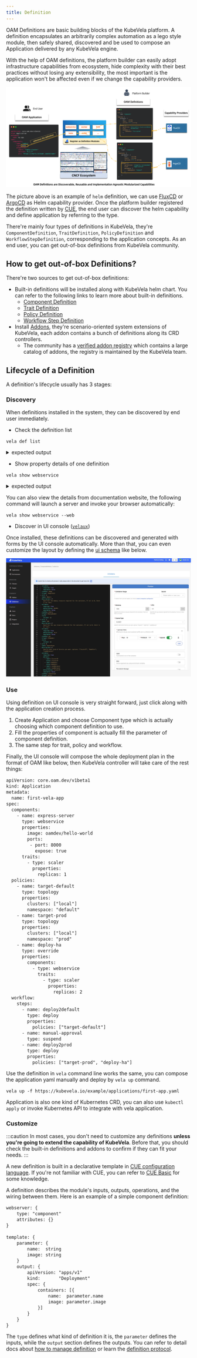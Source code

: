 ```yaml
---
title: Definition
---
```


OAM Definitions are basic building blocks of the KubeVela platform. A definition encapsulates an arbitrarily complex automation as a lego style module, then safely shared, discovered and be used to compose an Application delivered by any KubeVela engine.

With the help of OAM definitions, the platform builder can easily adopt infrastructure capabilities from ecosystem, hide complexity with their best practices without losing any extensibility, the most important is the application won't be affected even if we change the capability providers.

![alt](../resources/definition-cap.png)

The picture above is an example of `helm` definition, we can use [FluxCD](https://fluxcd.io/) or [ArgoCD](https://argo-cd.readthedocs.io/) as Helm capability provider. Once the platform builder registered the definition written by [CUE](https://cuelang.org/), the end user can discover the helm capability and define application by referring to the type.

There're mainly four types of definitions in KubeVela, they're `ComponentDefinition`, `TraitDefinition`, `PolicyDefinition` and `WorkflowStepDefinition`, corresponding to the application concepts. As an end user, you can get out-of-box definitions from KubeVela community.

## How to get out-of-box Definitions?

There're two sources to get out-of-box definitions:

* Built-in definitions will be installed along with KubeVela helm chart. You can refer to the following links to learn more about built-in definitions.
    - [Component Definition](../end-user/components/references.md)
    - [Trait Definition](../end-user/traits/references.md)
    - [Policy Definition](../end-user/policies/references.md)
    - [Workflow Step Definition](../end-user/workflow/built-in-workflow-defs.md)
* Install [Addons](../reference/addons/overview.md), they're scenario-oriented system extensions of KubeVela, each addon contains a bunch of definitions along its CRD controllers.
    - The community has a [verified addon registry](https://github.com/kubevela/catalog) which contains a large catalog of addons, the registry is maintained by the KubeVela team.

## Lifecycle of a Definition

A definition's lifecycle usually has 3 stages:

### Discovery

When definitions installed in the system, they can be discovered by end user immediately.

* Check the definition list

```
vela def list
```

<details>
<summary>expected output</summary>

```
NAME                         	TYPE                  	NAMESPACE  	DESCRIPTION
webservice                   	ComponentDefinition   	vela-system	Describes long-running, scalable, containerized services
                             	                      	           	that have a stable network endpoint to receive external
                             	                      	           	network traffic from customers.
gateway                      	TraitDefinition       	vela-system	Enable public web traffic for the component, the ingress API
                             	                      	           	matches K8s v1.20+.
health                       	PolicyDefinition      	vela-system	Apply periodical health checking to the application.
notification                 	WorkflowStepDefinition	vela-system	Send message to webhook
...snip...
```
</details>

* Show property details of one definition

```
vela show webservice
```

<details>
<summary>expected output</summary>

```
# Properties
+------------------+-------------------------------------------------------------------------------------------+-----------------------------------+----------+---------+
|       NAME       |                                        DESCRIPTION                                        |               TYPE                | REQUIRED | DEFAULT |
+------------------+-------------------------------------------------------------------------------------------+-----------------------------------+----------+---------+
| cmd              | Commands to run in the container                                                          | []string                          | false    |         |
| env              | Define arguments by using environment variables                                           | [[]env](#env)                     | false    |         |
| labels           | Specify the labels in the workload                                                        | map[string]string                 | false    |         |
| annotations      | Specify the annotations in the workload                                                   | map[string]string                 | false    |         |
| image            | Which image would you like to use for your service                                        | string                            | true     |         |
| ports            | Which ports do you want customer traffic sent to, defaults to 80                          | [[]ports](#ports)                 | false    |         |
+------------------+-------------------------------------------------------------------------------------------+-----------------------------------+----------+---------+
...snip...
```
</details>

You can also view the details from documentation website, the following command will launch a server and invoke your browser automatically:

```
vela show webservice --web
```

* Discover in UI console ([`velaux`](../reference/addons/velaux.md))

Once installed, these definitions can be discovered and generated with forms by the UI console automatically. More than that, you can even customize the layout by defining the [ui schema](../reference/ui-schema.md) like below.

![alt](../resources/customize-def.jpg)


### Use

Using definition on UI console is very straight forward, just click along with the application creation process.

1. Create Application and choose Component type which is actually choosing which component definition to use.
2. Fill the properties of component is actually fill the parameter of component definition.
3. The same step for trait, policy and workflow.

Finally, the UI console will compose the whole deployment plan in the format of OAM like below, then KubeVela controller will take care of the rest things:

```
apiVersion: core.oam.dev/v1beta1
kind: Application
metadata:
  name: first-vela-app
spec:
  components:
    - name: express-server
      type: webservice
      properties:
        image: oamdev/hello-world
        ports:
         - port: 8000
           expose: true
      traits:
        - type: scaler
          properties:
            replicas: 1
  policies:
    - name: target-default
      type: topology
      properties:
        clusters: ["local"]
        namespace: "default"
    - name: target-prod
      type: topology
      properties:
        clusters: ["local"]
        namespace: "prod"
    - name: deploy-ha
      type: override
      properties:
        components:
          - type: webservice
            traits:
              - type: scaler
                properties:
                  replicas: 2
  workflow:
    steps:
      - name: deploy2default
        type: deploy
        properties:
          policies: ["target-default"]
      - name: manual-approval
        type: suspend
      - name: deploy2prod
        type: deploy
        properties:
          policies: ["target-prod", "deploy-ha"]
```

Use the definition in `vela` command line works the same, you can compose the application yaml manually and deploy by `vela up` command.

```
vela up -f https://kubevela.io/example/applications/first-app.yaml
```

Application is also one kind of Kubernetes CRD, you can also use `kubectl apply` or invoke Kubernetes API to integrate with vela application.

### Customize

:::caution
In most cases, you don't need to customize any definitions **unless you're going to extend the capability of KubeVela**. Before that, you should check the built-in definitions and addons to confirm if they can fit your needs.
:::

A new definition is built in a declarative template in [CUE configuration language](https://cuelang.org/). If you're not familiar with CUE, you can refer to [CUE Basic](../platform-engineers/cue/basic.md) for some knowledge. 

A definition describes the module's inputs, outputs, operations, and the wiring between them. Here is an example of a simple component definition:

```
webserver: {
	type: "component"
	attributes: {}
}

template: {
	parameter: {
		name:  string
		image: string
	}
	output: {
		apiVersion: "apps/v1"
		kind:       "Deployment"
		spec: {
			containers: [{
				name:  parameter.name
				image: parameter.image
			}]
		}
	}
}
```

The `type` defines what kind of definition it is, the `parameter` defines the inputs, while the `output` section defines the outputs.
You can refer to detail docs about [how to manage definition](../platform-engineers/cue/definition-edit.md) or learn the [definition protocol](../platform-engineers/oam/x-definition.md).

